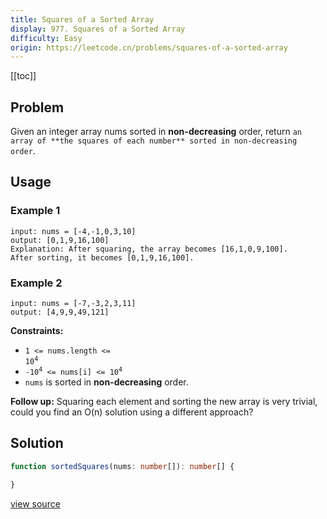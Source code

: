 ```yaml
---
title: Squares of a Sorted Array
display: 977. Squares of a Sorted Array
difficulty: Easy
origin: https://leetcode.cn/problems/squares-of-a-sorted-array
---
```


[[toc]]

## Problem

Given an integer array nums sorted in **non-decreasing** order, return `an array of **the squares of each number** sorted in non-decreasing order`.

## Usage

### Example 1

```
input: nums = [-4,-1,0,3,10]
output: [0,1,9,16,100]
Explanation: After squaring, the array becomes [16,1,0,9,100].
After sorting, it becomes [0,1,9,16,100].
```

### Example 2

```
input: nums = [-7,-3,2,3,11]
output: [4,9,9,49,121]
```


**Constraints:**

- <code><span>1 &lt;= nums.length &lt;= </span>10<sup>4</sup></code>
- <code>-10<sup>4</sup> &lt;= nums[i] &lt;= 10<sup>4</sup></code>
- <code>nums</code> is sorted in **non-decreasing** order.


**Follow up:** Squaring each element and sorting the new array is very trivial, could you find an O(n) solution using a different approach?

## Solution

```ts
function sortedSquares(nums: number[]): number[] {

}
```

[view source](https://leetcode.cn/problems/squares-of-a-sorted-array)
